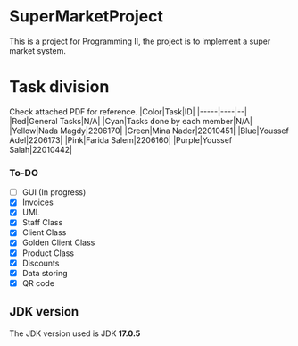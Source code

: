 # SuperMarketProject
This is a project for Programming II, the project is to implement a super market system.
# Task division
Check attached PDF for reference.
|Color|Task|ID|
|-----|----|--|
|Red|General Tasks|N/A|
|Cyan|Tasks done by each member|N/A|
|Yellow|Nada Magdy|2206170|
|Green|Mina Nader|22010451|
|Blue|Youssef Adel|2206173|
|Pink|Farida Salem|2206160|
|Purple|Youssef Salah|22010442|

### To-DO
- [ ] GUI (In progress) <br>
- [x] Invoices <br>
- [x] UML
- [x] Staff Class <br>
- [x] Client Class <br>
- [x] Golden Client Class <br>
- [x] Product Class <br>
- [x] Discounts <br>
- [x] Data storing <br>
- [x] QR code <br>

## JDK version
The JDK version used is JDK **17.0.5**

